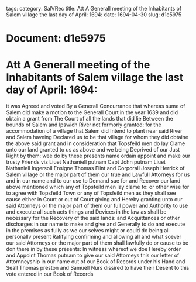 tags: 
category: SalVRec
title: Att A Generall meeting of the Inhabitants of Salem village the last day of April: 1694:
date: 1694-04-30
slug: d1e5975




# Document: d1e5975


# Att A Generall meeting of the Inhabitants of Salem village the last day of April: 1694: 

it was Agreed and voted By a Generall Concurrance that whereas sume of Salem did make a motion to the Generall Court in the year 1639 and did obtain a grant from The Court of all the lands that did lie Between the bounds of Salem and Ipswich River not formorly granted: for the accommodation of a village that Salem did Intend to plant near said River and Salem haveing Declared us to be that village for whom they did obtaine the above said grant and in consideration that Topsfeild men do lay Clame unto our land granted to us as above and we being Deprived of our Just Right by them: wee do by these presents name ordain appoint and make our trusty Friends viz Liuet Nathaniell putnam Capt John putnam Liuet Nathaniell Ingersoll Ensigne Thomas Flint and Corporall Joseph Herrick of Salem village or the major part of them our true and Lawfull Attorneys for us and in our name and to our use to Demand sue for and Recover our land above mentioned which any of Topsfeild men lay clame to: or other wise for to agree with Topsfeild Town or any of Topsfeild men as they shall see cause either in Court or out of Court giving and Hereby granting unto our said Attorneys or the major part of them our full power and Authority to use and execute all such acts things and Devices in the law as shall be necessary for the Recovery of the said lands: and Acquittances or other discharges in our name to make and give and Generally to do and execute in the premises as fully as we our selves might or could do being all personallv present Ratifying confirming and allowing all and what soever our said Attorneys or the major part of them shall lawfully do or cause to be don there in by these presents: In witness whereof we doe Hereby order and Appoint Thomas putnam to give our said Attorneys this our letter of Attornneyship in our name out of our Book of Records under his Hand and Seall Thomas preston and Samuell Nurs dissired to have their Desent to this vote entered in our Book of Records
